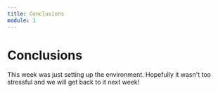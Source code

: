 ```yaml
---
title: Conclusions
module: 1
---
```


# Conclusions

This week was just setting up the environment.  Hopefully it wasn't too stressful and we will get back to it next week!
